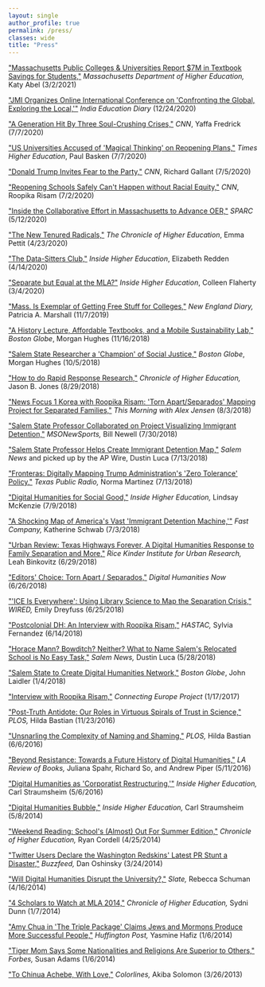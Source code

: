 ```yaml
---
layout: single
author_profile: true
permalink: /press/
classes: wide
title: "Press"
---
```


["Massachusetts Public Colleges & Universities Report $7M in Textbook Savings for Students,"](https://www.mass.edu/about/newsreleases/nr-20210302.asp) _Massachusetts Department of Higher Education,_ Katy Abel (3/2/2021)

["JMI Organizes Online International Conference on 'Confronting the Global, Exploring the Local,'"](https://indiaeducationdiary.in/jmi-organizes-online-international-conference-on-confronting-the-global-exploring-the-local-digital-apprehensions-of-poetics-and-indian-literatures/) _India Education Diary_ (12/24/2020)

["A Generation Hit By Three Soul-Crushing Crises,"](https://www.cnn.com/2020/06/25/opinions/coronavirus-pandemic-racism-generation-resilient-fredrick/index.html) _CNN_, Yaffa Fredrick (7/7/2020)

["US Universities Accused of 'Magical Thinking' on Reopening Plans,"](https://www.timeshighereducation.com/news/us-universities-accused-magical-thinking-reopening-plans) _Times Higher Education_, Paul Basken (7/7/2020)

["Donald Trump Invites Fear to the Party,"](https://www.cnn.com/2020/07/05/opinions/trump-invites-fear-to-the-party-opinion-weekly-column-galant/index.html) _CNN_, Richard Gallant (7/5/2020)

["Reopening Schools Safely Can't Happen without Racial Equity,"](https://www.cnn.com/2020/07/02/opinions/covid-19-colleges-racial-equality-risam/index.html) _CNN_, Roopika Risam (7/2/2020)

["Inside the Collaborative Effort in Massachusetts to Advance OER,"](https://sparcopen.org/news/2020/inside-the-collaborative-effort-in-massachusetts-to-advance-oer/) _SPARC_ (5/12/2020)

["The New Tenured Radicals,"](https://www.chronicle.com/article/the-new-tenured-radicals/) _The Chronicle of Higher Education_, Emma Pettit (4/23/2020)

["The Data-Sitters Club,"](https://www.insidehighered.com/news/2020/04/15/we-need-fun-more-ever-digital-humanities-meets-baby-sitters-club-books) _Inside Higher Education_, Elizabeth Redden (4/14/2020)

["Separate but Equal at the MLA?"](https://www.insidehighered.com/news/2020/03/04/separate-equal-mla) _Inside Higher Education_, Colleen Flaherty (3/4/2020)

["Mass. Is Exemplar of Getting Free Stuff for Colleges,"](https://www.cnn.com/2020/06/25/opinions/coronavirus-pandemic-racism-generation-resilient-fredrick/index.html) _New England Diary,_ Patricia A. Marshall (11/7/2019)

["A History Lecture, Affordable Textbooks, and a Mobile Sustainability Lab,"](https://www.bostonglobe.com/metro/globelocal/2018/11/16/history-lecture-affordable-textbooks-and-mobile-sustainability-lab/8iUZsuOFzs1FfBwBRFsIGN/story.html) _Boston Globe_, Morgan Hughes (11/16/2018)

["Salem State Researcher a 'Champion' of Social Justice,"](https://www.bostonglobe.com/metro/globelocal/2018/10/05/salem-state-researcher-champion-social-justice/hD19GIS2zRIY1di09Fr0NI/story.html) _Boston Globe_, Morgan Hughes (10/5/2018)

["How to do Rapid Response Research,"](https://www.chronicle.com/blogs/profhacker/how-to-do-rapid-response-research/65691) _Chronicle of Higher Education,_ Jason B. Jones (8/29/2018)

["News Focus 1 Korea with Roopika Risam: 'Torn Apart/Separados' Mapping Project for Separated Families,"](https://player.fm/series/tbs-efm-this-morning-1273459/ep-0801-news-focus-1-with-roopika-risam-torn-apartseparados-mapping-project-for-separated-families) _This Morning with Alex Jensen_ (8/3/2018)

["Salem State Professor Collaborated on Project Visualizing Immigrant Detention,"](http://www.msonewsports.com/salem-state-professor/) _MSONewSports,_ Bill Newell (7/30/2018)

["Salem State Professor Helps Create Immigrant Detention Map,"](https://www.salemnews.com/news/local_news/salem-state-professor-helps-create-immigrant-detention-map/article_c24baed6-b0d8-59fb-9c38-386b09824616.html) _Salem News_ and picked up by the AP Wire, Dustin Luca (7/13/2018)

["Fronteras: Digitally Mapping Trump Administration's 'Zero Tolerance' Policy,"](http://www.tpr.org/post/fronteras-digitally-mapping-trump-administrations-zero-tolerance-policy) _Texas Public Radio,_ Norma Martinez (7/13/2018)

["Digital Humanities for Social Good,"](https://www.insidehighered.com/news/2018/07/09/when-digital-humanities-meets-activism) _Inside Higher Education,_ Lindsay McKenzie (7/9/2018)

["A Shocking Map of America's Vast 'Immigrant Detention Machine,'"](https://www.fastcompany.com/90180570/a-shocking-map-of-americas-vast-immigrant-detention-machine) _Fast Company,_ Katherine Schwab (7/3/2018)

["Urban Review: Texas Highways Forever, A Digital Humanities Response to Family Separation and More,"](https://kinder.rice.edu/2018/06/28/urban-review-texas-highways-forever-digital-humanities-response-family-separation-and) _Rice Kinder Institute for Urban Research,_ Leah Binkovitz (6/29/2018)

["Editors' Choice: Torn Apart / Separados,"](http://digitalhumanitiesnow.org/2018/06/editors-choice-torn-apart-separados/) _Digital Humanities Now_ (6/26/2018)

["'ICE Is Everywhere': Using Library Science to Map the Separation Crisis,"](https://www.wired.com/story/ice-is-everywhere-using-library-science-to-map-child-separation/) _WIRED,_ Emily Dreyfuss (6/25/2018)

["Postcolonial DH: An Interview with Roopika Risam,"](https://www.youtube.com/watch?v=VQ1lIb-CNOo) _HASTAC,_ Sylvia Fernandez (6/14/2018)

["Horace Mann? Bowditch? Neither? What to Name Salem's Relocated School is No Easy Task,"](https://www.salemnews.com/news/local_news/horace-mann-bowditch-neither/article_bfa19533-8ed5-57ae-9d47-62bd7150099f.html) _Salem News,_ Dustin Luca (5/28/2018)

["Salem State to Create Digital Humanities Network,"](https://www.bostonglobe.com/metro/regionals/north/2018/01/04/salem-state-create-digital-humanities-network/bc0SW1QjsFjPdNs61F28IL/story.html) _Boston Globe_, John Laidler (1/4/2018)

["Interview with Roopika Risam,"](http://connectingeuropeproject.eu/2017/01/17/interview-with-roopika-risam-contributor-colloquium-connected-migrants-encapsulation-or-cosmopolitanism/) _Connecting Europe Project_ (1/17/2017)

["Post-Truth Antidote: Our Roles in Virtuous Spirals of Trust in Science,"](https://blogs.plos.org/absolutely-maybe/2016/11/23/post-truth-antidote-our-roles-in-virtuous-spirals-of-trust-in-science/) _PLOS,_ Hilda Bastian (11/23/2016)

["Unsnarling the Complexity of Naming and Shaming,"](https://blogs.plos.org/absolutely-maybe/2016/06/06/unsnarling-the-complexity-of-naming-and-shaming/) _PLOS,_ Hilda Bastian (6/6/2016)

["Beyond Resistance: Towards a Future History of Digital Humanities,"](https://lareviewofbooks.org/article/beyond-resistance-towards-future-history-digital-humanities/) _LA Review of Books,_ Juliana Spahr, Richard So, and Andrew Piper (5/11/2016)

["Digital Humanities as 'Corporatist Restructuring,'"](https://www.insidehighered.com/news/2016/05/06/article-criticizes-impact-digital-humanities-colleges) _Inside Higher Education,_ Carl Straumsheim (5/6/2016)

["Digital Humanities Bubble,"](https://www.insidehighered.com/news/2014/05/08/digital-humanities-wont-save-humanities-digital-humanists-say) _Inside Higher Education,_ Carl Straumsheim (5/8/2014)

["Weekend Reading: School's (Almost) Out For Summer Edition,"](https://www.chronicle.com/blogs/profhacker/weekend-reading-schools-almost-out-for-summer-edition/56867) _Chronicle of Higher Education,_ Ryan Cordell (4/25/2014)

["Twitter Users Declare the Washington Redskins' Latest PR Stunt a Disaster,"](https://www.buzzfeed.com/danoshinsky/the-internet-declares-the-washington-redskins-latest-pr-stun) _Buzzfeed,_ Dan Oshinsky (3/24/2014)

["Will Digital Humanities Disrupt the University?,"](https://slate.com/technology/2014/04/digital-humanities-and-the-future-of-technology-in-higher-ed.html) _Slate,_ Rebecca Schuman (4/16/2014)

["4 Scholars to Watch at MLA 2014,"](https://chroniclevitae.com/news/255-4-scholars-to-watch-at-mla-2014) _Chronicle of Higher Education,_ Sydni Dunn (1/7/2014)

["Amy Chua in 'The Triple Package' Claims Jews and Mormons Produce More Successful People,"](https://www.huffingtonpost.com/2014/01/06/amy-chua-the-triple-package_n_4549612.html) _Huffington Post,_ Yasmine Hafiz (1/6/2014)

["Tiger Mom Says Some Nationalities and Religions Are Superior to Others,"](https://www.forbes.com/sites/susanadams/2014/01/06/tiger-mom-says-some-nationalities-and-religions-are-superior-to-others/#f5a13e2ee90c) _Forbes,_ Susan Adams (1/6/2014)

["To Chinua Achebe, With Love,"](https://www.colorlines.com/articles/chinua-achebe-love) _Colorlines,_ Akiba Solomon (3/26/2013)
